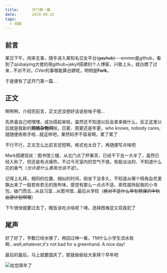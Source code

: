 ```yaml
---
title:      开门第一篇
date:       2019-09-22
tags:
  - 闲聊
---
```


## 前言

某日下午，闲来无事，随手进入某知名交友平台(~~gayhub~~)---emmm是github，看到了qiubaiying大佬的用github+jekyll搭建的个人博客，兴致上头，就白嫖了过来...不对不对，CVer的事哪能算白嫖呢，明明是**Fork**。

于是便有了这开门第一篇...



## 正文

啊咧咧，介绍完前言，正文还没想好该说些啥子哦...

先恭喜自己吧嘿嘿，成功搭起来啦，虽然还不知道以后会拿来做什么，反正这里以后就是我新的**网络杂物间**啦，日更、周更还是年更，who knows, nobody cares, 就随便练练手啦...就这样吧，果然码字不容易啊，累了累了

不行不行，正文怎么比前言还短啊，格式也太丑了，再随便写点啥吧

Mark搭建现状：图书馆三楼，从北门点了杯果茶，已经干下去一大半了，虽然已经入秋了，但还是有点燥热，不过今天室内的空气不错，有股淡淡的、不知道什么花的香气（*也许是什么香氛也说不定*）。

记得上礼拜，相同的位置、相似的时间，刚坐下没多久，不知道从哪个犄角旮旯里飘出来了一股若有若无的拖布味，感觉有那么一点点不适，索性就拎起我的小书包，破门而去...从自习室...从图书馆...最后从学校（~~绝对不是什么早有预谋的中秋出游计划啊喂~~）

下午很快就要过去了，晚饭该吃点啥呢？嗐，选择困难症又双叒犯了



## 尾声

好了好了，字数已经水够了，再回过神一看，TM什么小学生流水账啊...well,whatever,it's not bad for a greenhand. A nice day!

最后的最后，马上就要国庆了，那就偷偷给大家拜个早年吧

![给您拜年了](https://pic.imgdb.cn/item/64eca87a661c6c8e54e7b060.jpg)
